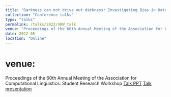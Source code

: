 ```yaml
---
title: "Darkness can not drive out darkness: Investigating Bias in Hate SpeechDetection Models"
collection: "Conference talks"
type: "talks"
permalink: /talks/2022/SRW_talk
venue: "Proceedings of the 60th Annual Meeting of the Association for Computational Linguistics: Student Research Workshop"
date: 2022-05
location: "Online"
---
```

venue:
==========
Proceedings of the 60th Annual Meeting of the Association for Computational Linguistics: Student Research Workshop
<a href="/files/talks/2022/SRW_2022/ACL_SRW_2022_presentation.pdf">Talk PPT</a>
<a href="/files/talks/2022/SRW_2022/video1714387791.mp4">Talk presentation</a>
